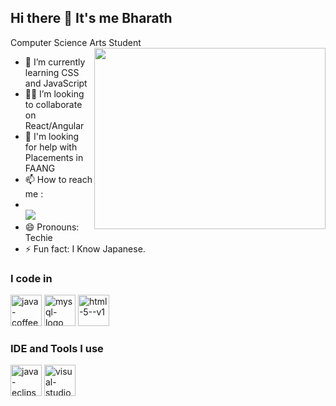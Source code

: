 ## Hi there 👋 It's me Bharath

Computer Science Arts Student
<img align="right" width="370" height="290" src="https://i.pinimg.com/originals/47/f0/34/47f0342cec72b800463bf003eac1257e.gif">
- 🌱 I’m currently learning CSS and JavaScript
- 👯‍♂️ I’m looking to collaborate on React/Angular
- 🤔 I'm looking for help with Placements in FAANG
- 📫 How to reach me :
- <br /> [<img src="https://img.shields.io/badge/LinkedIn-0077B5?style=for-the-badge&logo=linkedin&logoColor=white" />](https://www.linkedin.com/in/bharath-s-36420b297/)
- 😄 Pronouns: Techie
- ⚡ Fun fact: I Know Japanese.

### I code in
<img width="50" height="50" src="https://img.icons8.com/color/48/java-coffee-cup-logo--v1.png" alt="java-coffee-cup-logo--v1"/> <img width="50" height="50" src="https://img.icons8.com/color/48/mysql-logo.png" alt="mysql-logo"/> <img width="50" height="50" src="https://img.icons8.com/color/48/html-5--v1.png" alt="html-5--v1"/>

### IDE and Tools I use
<img width="50" height="50" src="https://img.icons8.com/officel/40/java-eclipse.png" alt="java-eclipse"/> <img width="50" height="50" src="https://img.icons8.com/color/48/visual-studio-code-2019.png" alt="visual-studio-code-2019"/>

<!---
bharath-dd/bharath-dd is a ✨ special ✨ repository because its `README.md` (this file) appears on your GitHub profile.
You can click the Preview link to take a look at your changes.
--->
